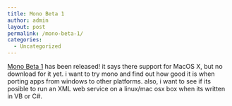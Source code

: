 ```yaml
---
title: Mono Beta 1
author: admin
layout: post
permalink: /mono-beta-1/
categories:
  - Uncategorized
---
```

[Mono Beta 1][1] has been released! it says there support for MacOS X, but no download for it yet. i want to try mono and find out how good it is when porting apps from windows to other platforms. also, i want to see if its posible to run an XML web service on a linux/mac osx box when its written in VB or C#.

 [1]: http://www.go-mono.com/archive/beta1/beta1.html